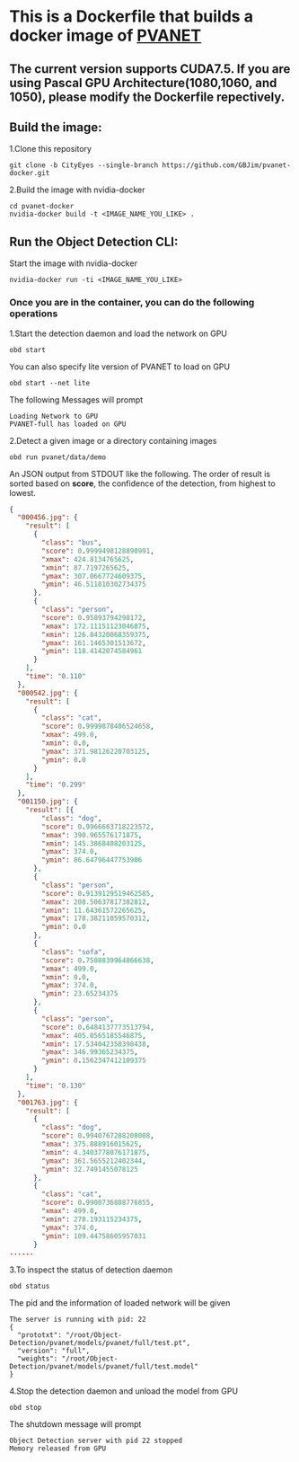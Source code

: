 # This is a Dockerfile that builds a docker image of [PVANET](https://github.com/sanghoon/pva-faster-rcnn)

## The current version supports CUDA7.5. If you are using Pascal GPU Architecture(1080,1060, and 1050), please modify the Dockerfile repectively.

## Build the image:
1.Clone this repository
```Shell
git clone -b CityEyes --single-branch https://github.com/GBJim/pvanet-docker.git
```

2.Build the image with nvidia-docker
```Shell
cd pvanet-docker
nvidia-docker build -t <IMAGE_NAME_YOU_LIKE> .
```

## Run the Object Detection CLI:
Start the image with nvidia-docker
```Shell 
nvidia-docker run -ti <IMAGE_NAME_YOU_LIKE>
```
### Once you are in the container, you can do the following operations
1.Start the detection daemon and load the network on GPU
```Shell 
obd start
```
You can also specify lite version of PVANET to load on GPU
```Shell
obd start --net lite
```
The following Messages will prompt
```
Loading Network to GPU
PVANET-full has loaded on GPU
```

2.Detect a given image or a directory containing images
```Shell 
obd run pvanet/data/demo
```
An JSON output from STDOUT like the following. The order of result is sorted based on <b>score</b>, the confidence of the detection, from highest to lowest.
```Json
{
  "000456.jpg": {
    "result": [
      {
        "class": "bus", 
        "score": 0.9999498128890991, 
        "xmax": 424.8134765625, 
        "xmin": 87.7197265625, 
        "ymax": 307.0667724609375, 
        "ymin": 46.511810302734375
      }, 
      {
        "class": "person", 
        "score": 0.95893794298172, 
        "xmax": 172.11151123046875, 
        "xmin": 126.84320068359375, 
        "ymax": 161.1465301513672, 
        "ymin": 118.4142074584961
      }
    ], 
    "time": "0.110"
  }, 
  "000542.jpg": {
    "result": [
      {
        "class": "cat", 
        "score": 0.9999878406524658, 
        "xmax": 499.0, 
        "xmin": 0.0, 
        "ymax": 371.98126220703125, 
        "ymin": 0.0
      }
    ], 
    "time": "0.299"
  }, 
  "001150.jpg": {
    "result": [{
        "class": "dog", 
        "score": 0.9966663718223572, 
        "xmax": 390.965576171875, 
        "xmin": 145.3868408203125, 
        "ymax": 374.0, 
        "ymin": 86.64796447753906
      }, 
      {
        "class": "person", 
        "score": 0.9139129519462585, 
        "xmax": 208.50637817382812, 
        "xmin": 11.64361572265625, 
        "ymax": 178.38211059570312, 
        "ymin": 0.0
      }, 
      {
        "class": "sofa", 
        "score": 0.7508839964866638, 
        "xmax": 499.0, 
        "xmin": 0.0, 
        "ymax": 374.0, 
        "ymin": 23.65234375
      }, 
      {
        "class": "person", 
        "score": 0.6484137773513794, 
        "xmax": 405.0565185546875, 
        "xmin": 17.534042358398438, 
        "ymax": 346.99365234375, 
        "ymin": 0.1562347412109375
      }
    ], 
    "time": "0.130"
  }, 
  "001763.jpg": {
    "result": [
      {
        "class": "dog", 
        "score": 0.9940767288208008, 
        "xmax": 375.888916015625, 
        "xmin": 4.3403778076171875, 
        "ymax": 361.5655212402344, 
        "ymin": 32.7491455078125
      }, 
      {
        "class": "cat", 
        "score": 0.9900736808776855, 
        "xmax": 499.0, 
        "xmin": 278.193115234375, 
        "ymax": 374.0, 
        "ymin": 109.44758605957031
      }
......
```

3.To inspect the status of detection daemon
```Shell
obd status
```
The pid and the information of loaded network will be given
```Shell
The server is running with pid: 22
{
  "prototxt": "/root/Object-Detection/pvanet/models/pvanet/full/test.pt", 
  "version": "full", 
  "weights": "/root/Object-Detection/pvanet/models/pvanet/full/test.model"
}
```

4.Stop the detection daemon and unload the model from GPU
```Shell
obd stop
```
The shutdown message will prompt
```Shell
Object Detection server with pid 22 stopped
Memory released from GPU
```


